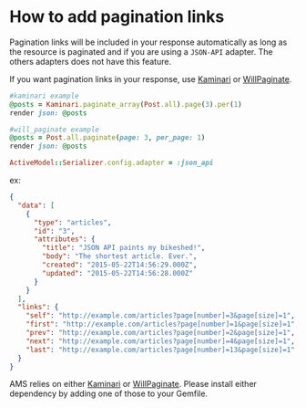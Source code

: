 # How to add pagination links

Pagination links will be included in your response automatically as long as the resource is paginated and if you are using a ```JSON-API``` adapter. The others adapters does not have this feature.

If you want pagination links in your response, use [Kaminari](https://github.com/amatsuda/kaminari) or [WillPaginate](https://github.com/mislav/will_paginate).

```ruby
#kaminari example
@posts = Kaminari.paginate_array(Post.all).page(3).per(1)
render json: @posts

#will_paginate example
@posts = Post.all.paginate(page: 3, per_page: 1)
render json: @posts
```

```ruby
ActiveModel::Serializer.config.adapter = :json_api
```

ex:
```json
{
  "data": [
    {
      "type": "articles",
      "id": "3",
      "attributes": {
        "title": "JSON API paints my bikeshed!",
        "body": "The shortest article. Ever.",
        "created": "2015-05-22T14:56:29.000Z",
        "updated": "2015-05-22T14:56:28.000Z"
      }
    }
  ],
  "links": {
    "self": "http://example.com/articles?page[number]=3&page[size]=1",
    "first": "http://example.com/articles?page[number]=1&page[size]=1",
    "prev": "http://example.com/articles?page[number]=2&page[size]=1",
    "next": "http://example.com/articles?page[number]=4&page[size]=1",
    "last": "http://example.com/articles?page[number]=13&page[size]=1"
  }
}
```

AMS relies on either [Kaminari](https://github.com/amatsuda/kaminari) or [WillPaginate](https://github.com/mislav/will_paginate). Please install either dependency by adding one of those to your Gemfile.
